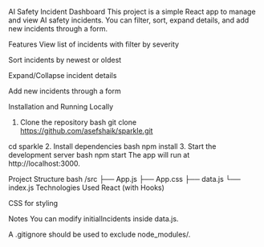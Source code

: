 AI Safety Incident Dashboard
This project is a simple React app to manage and view AI safety incidents.
You can filter, sort, expand details, and add new incidents through a form.

Features
View list of incidents with filter by severity

Sort incidents by newest or oldest

Expand/Collapse incident details

Add new incidents through a form

Installation and Running Locally
1. Clone the repository
bash
git clone https://github.com/asefshaik/sparkle.git

cd sparkle
2. Install dependencies
bash
npm install
3. Start the development server
bash
npm start
The app will run at http://localhost:3000.

Project Structure
bash
/src
  ├── App.js
  ├── App.css
  ├── data.js
  └── index.js
Technologies Used
React (with Hooks)

CSS for styling

Notes
You can modify initialIncidents inside data.js.

A .gitignore should be used to exclude node_modules/.

